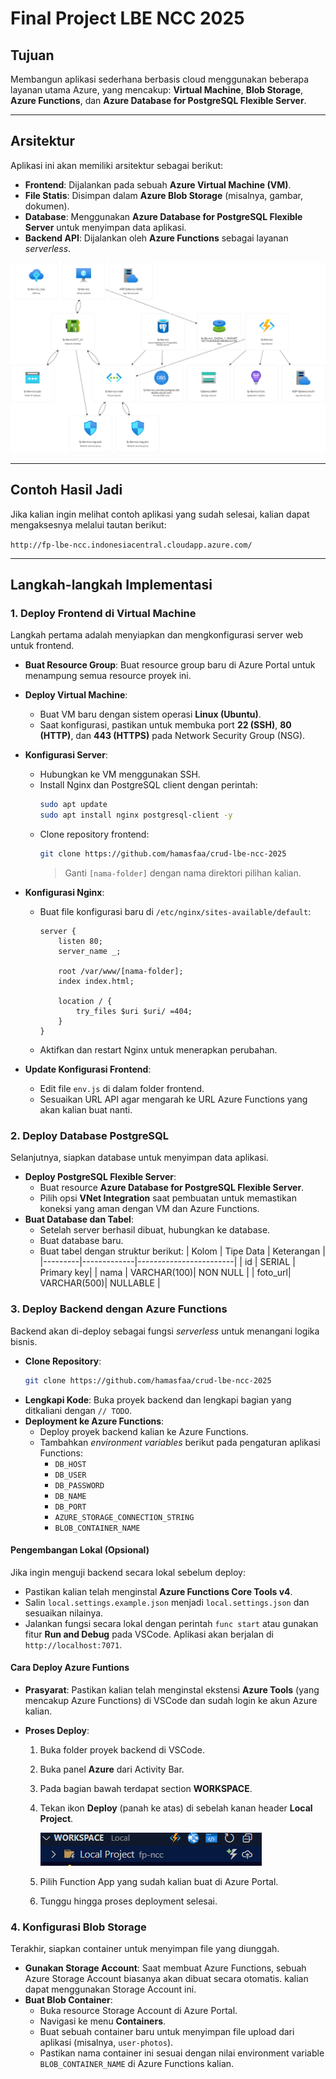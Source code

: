 # Final Project LBE NCC 2025

## Tujuan

Membangun aplikasi sederhana berbasis cloud menggunakan beberapa layanan utama Azure, yang mencakup: **Virtual Machine**, **Blob Storage**, **Azure Functions**, dan **Azure Database for PostgreSQL Flexible Server**.

---

## Arsitektur

Aplikasi ini akan memiliki arsitektur sebagai berikut:

- **Frontend**: Dijalankan pada sebuah **Azure Virtual Machine (VM)**.
- **File Statis**: Disimpan dalam **Azure Blob Storage** (misalnya, gambar, dokumen).
- **Database**: Menggunakan **Azure Database for PostgreSQL Flexible Server** untuk menyimpan data aplikasi.
- **Backend API**: Dijalankan oleh **Azure Functions** sebagai layanan _serverless_.

![Arsitektur Final Project](assets/fp-lbe-ncc.png)

---

## Contoh Hasil Jadi

Jika kalian ingin melihat contoh aplikasi yang sudah selesai, kalian dapat mengaksesnya melalui tautan berikut:

`http://fp-lbe-ncc.indonesiacentral.cloudapp.azure.com/`

---

## Langkah-langkah Implementasi

### 1. Deploy Frontend di Virtual Machine

Langkah pertama adalah menyiapkan dan mengkonfigurasi server web untuk frontend.

- **Buat Resource Group**: Buat resource group baru di Azure Portal untuk menampung semua resource proyek ini.
- **Deploy Virtual Machine**:
  - Buat VM baru dengan sistem operasi **Linux (Ubuntu)**.
  - Saat konfigurasi, pastikan untuk membuka port **22 (SSH)**, **80 (HTTP)**, dan **443 (HTTPS)** pada Network Security Group (NSG).
- **Konfigurasi Server**:
  - Hubungkan ke VM menggunakan SSH.
  - Install Nginx dan PostgreSQL client dengan perintah:
    ```bash
    sudo apt update
    sudo apt install nginx postgresql-client -y
    ```
  - Clone repository frontend:
    ```bash
    git clone https://github.com/hamasfaa/crud-lbe-ncc-2025
    ```
    > Ganti `[nama-folder]` dengan nama direktori pilihan kalian.
- **Konfigurasi Nginx**:

  - Buat file konfigurasi baru di `/etc/nginx/sites-available/default`:

    ```nginx
    server {
        listen 80;
        server_name _;

        root /var/www/[nama-folder];
        index index.html;

        location / {
            try_files $uri $uri/ =404;
        }
    }
    ```

  - Aktifkan dan restart Nginx untuk menerapkan perubahan.

- **Update Konfigurasi Frontend**:
  - Edit file `env.js` di dalam folder frontend.
  - Sesuaikan URL API agar mengarah ke URL Azure Functions yang akan kalian buat nanti.

### 2. Deploy Database PostgreSQL

Selanjutnya, siapkan database untuk menyimpan data aplikasi.

- **Deploy PostgreSQL Flexible Server**:
  - Buat resource **Azure Database for PostgreSQL Flexible Server**.
  - Pilih opsi **VNet Integration** saat pembuatan untuk memastikan koneksi yang aman dengan VM dan Azure Functions.
- **Buat Database dan Tabel**:
  - Setelah server berhasil dibuat, hubungkan ke database.
  - Buat database baru.
  - Buat tabel dengan struktur berikut:
    | Kolom | Tipe Data | Keterangan |
    |---------|-------------|------------------------|
    | id | SERIAL | Primary key|
    | nama | VARCHAR(100)| NON NULL |
    | foto_url| VARCHAR(500)| NULLABLE |

### 3. Deploy Backend dengan Azure Functions

Backend akan di-deploy sebagai fungsi _serverless_ untuk menangani logika bisnis.

- **Clone Repository**:
  ```bash
  git clone https://github.com/hamasfaa/crud-lbe-ncc-2025
  ```
- **Lengkapi Kode**: Buka proyek backend dan lengkapi bagian yang ditkaliani dengan `// TODO`.
- **Deployment ke Azure Functions**:
  - Deploy proyek backend kalian ke Azure Functions.
  - Tambahkan _environment variables_ berikut pada pengaturan aplikasi Functions:
    - `DB_HOST`
    - `DB_USER`
    - `DB_PASSWORD`
    - `DB_NAME`
    - `DB_PORT`
    - `AZURE_STORAGE_CONNECTION_STRING`
    - `BLOB_CONTAINER_NAME`

#### Pengembangan Lokal (Opsional)

Jika ingin menguji backend secara lokal sebelum deploy:

- Pastikan kalian telah menginstal **Azure Functions Core Tools v4**.
- Salin `local.settings.example.json` menjadi `local.settings.json` dan sesuaikan nilainya.
- Jalankan fungsi secara lokal dengan perintah `func start` atau gunakan fitur **Run and Debug** pada VSCode. Aplikasi akan berjalan di `http://localhost:7071`.

#### Cara Deploy Azure Funtions

- **Prasyarat**: Pastikan kalian telah menginstal ekstensi **Azure Tools** (yang mencakup Azure Functions) di VSCode dan sudah login ke akun Azure kalian.
- **Proses Deploy**:

  1.  Buka folder proyek backend di VSCode.
  2.  Buka panel **Azure** dari Activity Bar.
  3.  Pada bagian bawah terdapat section **WORKSPACE**.
  4.  Tekan ikon **Deploy** (panah ke atas) di sebelah kanan header **Local Project**.

      ![Workspace](assets/workspace.png)

  5.  Pilih Function App yang sudah kalian buat di Azure Portal.
  6.  Tunggu hingga proses deployment selesai.

### 4. Konfigurasi Blob Storage

Terakhir, siapkan container untuk menyimpan file yang diunggah.

- **Gunakan Storage Account**: Saat membuat Azure Functions, sebuah Azure Storage Account biasanya akan dibuat secara otomatis. kalian dapat menggunakan Storage Account ini.
- **Buat Blob Container**:
  - Buka resource Storage Account di Azure Portal.
  - Navigasi ke menu **Containers**.
  - Buat sebuah container baru untuk menyimpan file upload dari aplikasi (misalnya, `user-photos`).
  - Pastikan nama container ini sesuai dengan nilai environment variable `BLOB_CONTAINER_NAME` di Azure Functions kalian.
